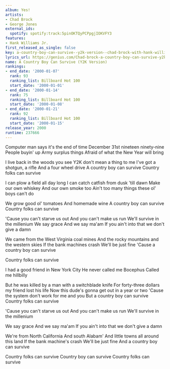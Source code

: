 ```yaml
---
album: Yes!
artists:
- Chad Brock
- George Jones
external_ids:
  spotify: spotify:track:5pinOKTQyPCPpgjIOKVFY3
features:
- Hank Williams Jr.
first_released_as_single: false
key: a-country-boy-can-survive--y2k-version--chad-brock-with-hank-williams-jr--george-jones
lyrics_url: https://genius.com/Chad-brock-a-country-boy-can-survive-y2k-version-lyrics
name: A Country Boy Can Survive (Y2K Version)
rankings:
- end_date: '2000-01-07'
  rank: 93
  ranking_list: Billboard Hot 100
  start_date: '2000-01-01'
- end_date: '2000-01-14'
  rank: 75
  ranking_list: Billboard Hot 100
  start_date: '2000-01-08'
- end_date: '2000-01-21'
  rank: 92
  ranking_list: Billboard Hot 100
  start_date: '2000-01-15'
release_year: 2000
runtime: 237666
---
```

Computer man says it's the end of time
December 31st nineteen ninety-nine
People buyin' up Army surplus things
Afraid of what the New Year will bring

I live back in the woods you see
Y2K don't mean a thing to me
I've got a shotgun, a rifle
And a four wheel drive
A country boy can survive
Country folks can survive

I can plow a field all day long
I can catch catfish from dusk 'till dawn
Make our own whiskey
And our own smoke too
Ain't too many things these ol' boys can't do

We grow good ol' tomatoes
And homemade wine
A country boy can survive
Country folks can survive

'Cause you can't starve us out
And you can't make us run
We'll survive in the millenium
We say grace
And we say ma'am
If you ain't into that we don't give a damn

We came from the West Virginia coal mines
And the rocky mountains and the western skies
If the bank machines crash
We'll be just fine
'Cause a country boy can survive

Country folks can survive

I had a good friend in New York City
He never called me Bocephus
Called me hillbilly

But he was killed by a man with a switchblade knife
For forty-three dollars my friend lost his life
Now this dude's gonna get out in a year or two
'Cause the system don't work for me and you
But a country boy can survive
Country folks can survive

'Cause you can't starve us out
And you can't make us run
We'll survive in the millenium

We say grace
And we say ma'am
If you ain't into that we don't give a damn

We're from North California
And south Alabam'
And little towns all around this land
If the bank machine's crash
We'll be just fine
And a country boy can survive

Country folks can survive
Country boy can survive
Country folks can survive
